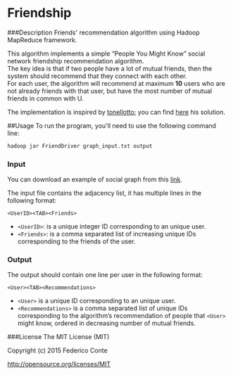 # Friendship

###Description
Friends' recommendation algorithm using Hadoop MapReduce framework.

This algorithm implements a simple “People You Might Know” social network friendship recommendation algorithm.<br />
The key idea is that if two people have a lot of mutual friends, then the system should recommend that they connect with each other.<br />
For each user, the algorithm will recommend at maximum <b>10</b> users who are not already friends with that user, but have the most number of mutual friends in common with U.

The implementation is inspired by [tonellotto](https://github.com/tonellotto); you can find [here](https://github.com/tonellotto/Distributed-Enabling-Platforms/tree/master/exercises/10.%20friendship) his solution.

##Usage
To run the program, you'll need to use the following command line:

```bash
hadoop jar FriendDriver graph_input.txt output
```

### Input
You can download an example of social graph from this [link](./social_graph.txt).

The input file contains the adjacency list, it has multiple lines in the following format:

    <UserID><TAB><Friends>

- `<UserID>`: is a unique integer ID corresponding to an unique user.
- `<Friends>`: is a comma separated list of increasing unique IDs corresponding to the friends of the user.

### Output
The output should contain one line per user in the following format:

    <User><TAB><Recommendations>

- `<User>` is a unique ID corresponding to an unique user.
- `<Recommendations>` is a comma separated list of unique IDs corresponding to the algorithm’s recommendation of people that `<User>` might know, ordered in decreasing number of mutual friends.

###License
The MIT License (MIT)

Copyright (c) 2015 Federico Conte

http://opensource.org/licenses/MIT
